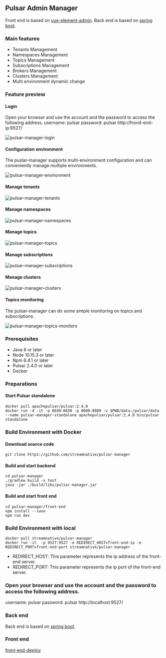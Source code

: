 ## Pulsar Admin Manager

Front end is based on [vue-element-admin](https://panjiachen.github.io/vue-element-admin/#/dashboard).
Back end is based on [spring boot](https://github.com/spring-projects/spring-boot).

### Main features

* Tenants Management
* Namespaces Management
* Topics Management
* Subscriptions Management
* Brokers Management
* Clusters Management
* Multi environment dynamic change

### Feature preview

#### Login

Open your browser and use the account and the password to access the following address.
username: pulsar
password: pulsar
http://frond-end-ip:9527/

![pulsar-manager-login](docs/img/pulsar-manager-login.gif)

#### Configuration environment

The puslar-manager supports multi-environment configuration and can conveniently manage multiple environments.

![pulsar-manager-environment](docs/img/pulsar-manager-environment.gif)

#### Manage tenants

![pulsar-manager-tenants](docs/img/pulsar-manager-tenants.gif)


#### Manage namespaces

![pulsar-manager-namespaces](docs/img/pulsar-manager-namespaces.gif)

#### Manage topics

![pulsar-manager-topics](docs/img/pulsar-manager-topics.gif)


#### Manage subscriptions

![pulsar-manager-subscriptions](docs/img/pulsar-manager-subscriptions.gif)

#### Manage clusters

![pulsar-manager-clusters](docs/img/pulsar-manager-clusters.gif)


#### Topics monitoring

The pulsar-manager can do some simple monitoring on topics and subscriptions.

![pulsar-manager-topics-monitors](docs/img/pulsar-manager-topics-monitors.gif)


### Prerequisites
* Java 8 or later
* Node 10.15.3 or later
* Npm 6.4.1 or later
* Pulsar 2.4.0 or later
* Docker

### Preparations

#### Start Pulsar standalone

```
docker pull apachepulsar/pulsar:2.4.0
docker run -d -it -p 6650:6650 -p 8080:8080 -v $PWD/data:/pulsar/data --name pulsar-manager-standalone apachepulsar/pulsar:2.4.0 bin/pulsar standalone
```

### Build Environment with Docker

#### Download source code

```
git clone https://github.com/streamnative/pulsar-manager
```

#### Build and start backend
```
cd pulsar-manager
./gradlew build -x test
java -jar ./build/libs/pulsar-manager.jar
```

#### Build and start front end

```
cd pulsar-manager/front-end
npm install --save
npm run dev
```

### Build Environment with local

```
docker pull streamnative/pulsar-manager
docker run -it  -p 9527:9527 -e REDIRECT_HOST=front-end-ip -e REDIRECT_PORT=front-end-port streamnative/pulsar-manager
```
* REDIRECT_HOST: This parameter represents the ip address of the front-end server.
* REDIRECT_PORT: This parameter represents the ip port of the front-end server.

### Open your browser and use the account and the password to access the following address.
username: pulsar
password: pulsar
http://localhost:9527/



### Back end
Back end is based on [spring boot](https://github.com/spring-projects/spring-boot).


### Front end

[front-end-deploy](https://github.com/streamnative/pulsar-manager/blob/master/front-end/README.md)
